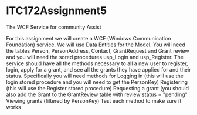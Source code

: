 # ITC172Assignment5
The WCF Service for community Assist

For this assignment we will create a WCF (Windows Communication Foundation) service.
We will use Data Entities for the Model. You will need the tables Person, PersonAddress, Contact, GrantRequest and Grant review and you will need the sored procedures usp_Login and usp_Register.
The service should have all the methods necessary to all a new user to register, login, apply for a grant, and see all the grants they have applied for and their status. Specifically you will need methods for
Logging in (this will use the login stored procedure and you will need to get the PersonKey)
Registering (this will use the Register stored procedure)
Requesting a grant (you should also add the Grant to the GrantReview table with review status = "pending"
Viewing grants (filtered by PersonKey)
Test each method to make sure it works
